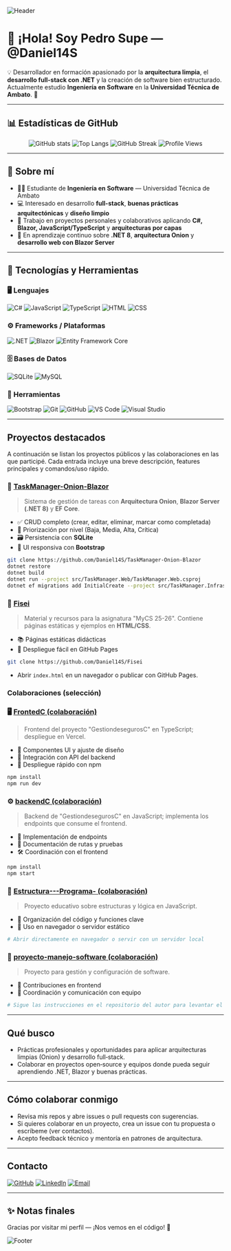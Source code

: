 ![Header](https://capsule-render.vercel.app/api?type=waving&color=0:1e3a8a,100:9333ea&height=180&section=header&text=Pedro%20Supe%20(Daniel14S)&fontSize=35&fontColor=ffffff)

# 👋 ¡Hola! Soy Pedro Supe — @Daniel14S

💡 Desarrollador en formación apasionado por la **arquitectura limpia**, el **desarrollo full-stack con .NET** y la creación de software bien estructurado.  
Actualmente estudio **Ingeniería en Software** en la **Universidad Técnica de Ambato**. 🚀

---

## 📊 Estadísticas de GitHub

<div align="center">
  
![GitHub stats](https://github-readme-stats.vercel.app/api?username=Daniel14S&show_icons=true&theme=tokyonight)
![Top Langs](https://github-readme-stats.vercel.app/api/top-langs/?username=Daniel14S&layout=compact&theme=tokyonight)
![GitHub Streak](https://streak-stats.demolab.com?user=Daniel14S&theme=tokyonight&hide_border=false)
![Profile Views](https://komarev.com/ghpvc/?username=Daniel14S&color=blueviolet&style=for-the-badge)

</div>

---

## 🧠 Sobre mí

- 👨‍🎓 Estudiante de **Ingeniería en Software** — Universidad Técnica de Ambato  
- 💻 Interesado en desarrollo **full-stack**, **buenas prácticas arquitectónicas** y **diseño limpio**  
- 🔭 Trabajo en proyectos personales y colaborativos aplicando **C#, Blazor, JavaScript/TypeScript** y **arquitecturas por capas**  
- 🌱 En aprendizaje continuo sobre **.NET 8**, **arquitectura Onion** y **desarrollo web con Blazor Server**  

---

## 🧰 Tecnologías y Herramientas

### 🖥️ Lenguajes
![C#](https://img.shields.io/badge/C%23-239120?style=for-the-badge&logo=csharp&logoColor=white)
![JavaScript](https://img.shields.io/badge/JavaScript-F7DF1E?style=for-the-badge&logo=javascript&logoColor=black)
![TypeScript](https://img.shields.io/badge/TypeScript-3178C6?style=for-the-badge&logo=typescript&logoColor=white)
![HTML](https://img.shields.io/badge/HTML5-E34F26?style=for-the-badge&logo=html5&logoColor=white)
![CSS](https://img.shields.io/badge/CSS3-1572B6?style=for-the-badge&logo=css3&logoColor=white)

### ⚙️ Frameworks / Plataformas
![.NET](https://img.shields.io/badge/.NET-512BD4?style=for-the-badge&logo=dotnet&logoColor=white)
![Blazor](https://img.shields.io/badge/Blazor-5C2D91?style=for-the-badge&logo=blazor&logoColor=white)
![Entity Framework Core](https://img.shields.io/badge/Entity%20Framework%20Core-512BD4?style=for-the-badge&logo=dotnet&logoColor=white)

### 🗄️ Bases de Datos
![SQLite](https://img.shields.io/badge/SQLite-07405E?style=for-the-badge&logo=sqlite&logoColor=white)
![MySQL](https://img.shields.io/badge/MySQL-4479A1?style=for-the-badge&logo=mysql&logoColor=white)

### 🧩 Herramientas
![Bootstrap](https://img.shields.io/badge/Bootstrap-7952B3?style=for-the-badge&logo=bootstrap&logoColor=white)
![Git](https://img.shields.io/badge/Git-F05033?style=for-the-badge&logo=git&logoColor=white)
![GitHub](https://img.shields.io/badge/GitHub-181717?style=for-the-badge&logo=github)
![VS Code](https://img.shields.io/badge/VS%20Code-007ACC?style=for-the-badge&logo=visual-studio-code&logoColor=white)
![Visual Studio](https://img.shields.io/badge/Visual%20Studio-5C2D91?style=for-the-badge&logo=visualstudio&logoColor=white)

---

## Proyectos destacados
A continuación se listan los proyectos públicos y las colaboraciones en las que participé. Cada entrada incluye una breve descripción, features principales y comandos/uso rápido.

### 🧱 [TaskManager-Onion-Blazor](https://github.com/Daniel14S/TaskManager-Onion-Blazor)
> Sistema de gestión de tareas con **Arquitectura Onion**, **Blazor Server (.NET 8)** y **EF Core**.
- ✅ CRUD completo (crear, editar, eliminar, marcar como completada)
- 🧩 Priorización por nivel (Baja, Media, Alta, Crítica)
- 🗃️ Persistencia con **SQLite**
- 🎨 UI responsiva con **Bootstrap**

```bash
git clone https://github.com/Daniel14S/TaskManager-Onion-Blazor
dotnet restore
dotnet build
dotnet run --project src/TaskManager.Web/TaskManager.Web.csproj
dotnet ef migrations add InitialCreate --project src/TaskManager.Infrastructure --startup-project src/TaskManager.Web
```

### 🧱 [Fisei](https://github.com/Daniel14S/Fisei)
> Material y recursos para la asignatura "MyCS 25-26". Contiene páginas estáticas y ejemplos en **HTML/CSS**.  
- 📚 Páginas estáticas didácticas
- 🚀 Despliegue fácil en GitHub Pages

```bash
git clone https://github.com/Daniel14S/Fisei
```
- Abrir `index.html` en un navegador o publicar con GitHub Pages.



### Colaboraciones (selección)
### 🖥️ [FrontedC (colaboración)](https://github.com/Hlagua/FrontedC)
> Frontend del proyecto "GestiondesegurosC" en TypeScript; despliegue en Vercel.
- 🧩 Componentes UI y ajuste de diseño
- 🔗 Integración con API del backend
- 🚀 Despliegue rápido con npm

```bash
npm install
npm run dev
```

### ⚙️ [backendC (colaboración)](https://github.com/Hlagua/backendC)
> Backend de "GestiondesegurosC" en JavaScript; implementa los endpoints que consume el frontend.
- 🔧 Implementación de endpoints
- 📝 Documentación de rutas y pruebas
- 🛠️ Coordinación con el frontend

```bash
npm install
npm start
```

### 📐 [Estructura---Programa- (colaboración)](https://github.com/kerly1811-mi/Estructura---Programa-)
> Proyecto educativo sobre estructuras y lógica en JavaScript.  
- 🧩 Organización del código y funciones clave
- 🚀 Uso en navegador o servidor estático

```bash
# Abrir directamente en navegador o servir con un servidor local
```

### 📐 [proyecto-manejo-software (colaboración)](https://github.com/aaronreinoso/proyecto-manejo-software)
> Proyecto para gestión y configuración de software.
- 🔧 Contribuciones en frontend
- 📝 Coordinación y comunicación con equipo
  
```bash
# Sigue las instrucciones en el repositorio del autor para levantar el entorno
```

---

## Qué busco
- Prácticas profesionales y oportunidades para aplicar arquitecturas limpias (Onion) y desarrollo full‑stack.  
- Colaborar en proyectos open‑source y equipos donde pueda seguir aprendiendo .NET, Blazor y buenas prácticas.

---

## Cómo colaborar conmigo
- Revisa mis repos y abre issues o pull requests con sugerencias.  
- Si quieres colaborar en un proyecto, crea un issue con tu propuesta o escríbeme (ver contactos).  
- Acepto feedback técnico y mentoría en patrones de arquitectura.

---

## Contacto
[![GitHub](https://img.shields.io/badge/GitHub-Daniel14S-181717?style=flat-square&logo=github)](https://github.com/Daniel14S)
[![LinkedIn](https://img.shields.io/badge/LinkedIn-Pedro%20Supe-0A66C2?style=flat-square&logo=linkedin)](https://www.linkedin.com/in/pedro-supe-759a95193)
[![Email](https://img.shields.io/badge/Email-psupe8490@uta.edu.ec-red?style=flat-square&logo=gmail&logoColor=white)](mailto:psupe8490@uta.edu.ec)


---

## ✨ Notas finales

Gracias por visitar mi perfil — ¡Nos vemos en el código! 🚀

![Footer](https://capsule-render.vercel.app/api?type=waving&color=0:9333ea,100:1e3a8a&height=120&section=footer)
